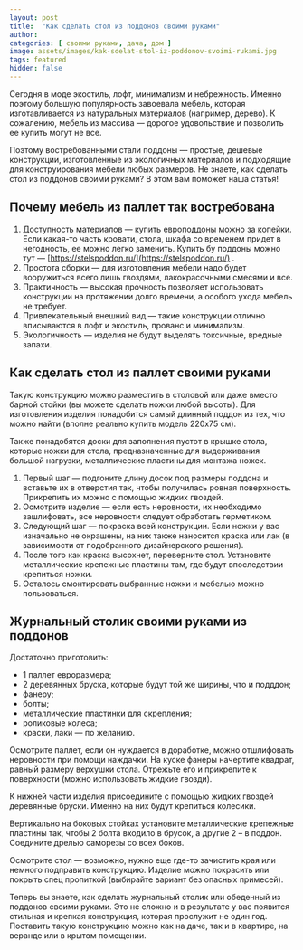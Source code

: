 ```yaml
---
layout: post
title:  "Как сделать стол из поддонов своими руками"
author: 
categories: [ своими руками, дача, дом ]
image: assets/images/kak-sdelat-stol-iz-poddonov-svoimi-rukami.jpg
tags: featured
hidden: false
---
```


Сегодня в моде экостиль, лофт, минимализм и небрежность. Именно поэтому большую популярность завоевала мебель, которая изготавливается из натуральных материалов (например, дерево). К сожалению, мебель из массива — дорогое удовольствие и позволить ее купить могут не все.

Поэтому востребованными стали поддоны — простые, дешевые конструкции, изготовленные из экологичных материалов и подходящие для конструирования мебели любых размеров. Не знаете, как сделать стол из поддонов своими руками? В этом вам поможет наша статья!

## Почему мебель из паллет так востребована

1. Доступность материалов — купить европоддоны можно за копейки. Если какая-то часть кровати, стола, шкафа со временем придет в негодность, ее можно легко заменить. Купить бу поддоны можно тут — [https://stelspoddon.ru/](https://stelspoddon.ru/) .
2. Простота сборки — для изготовления мебели надо будет вооружиться всего лишь гвоздями, лакокрасочными смесями и все.
3. Практичность — высокая прочность позволяет использовать конструкции на протяжении долго времени, а особого ухода мебель не требует.
4. Привлекательный внешний вид — такие конструкции отлично вписываются в лофт и экостиль, прованс и минимализм.
5. Экологичность — изделия не будут выделять токсичные, вредные запахи.

## Как сделать стол из паллет своими руками

Такую конструкцию можно разместить в столовой или даже вместо барной стойки (вы можете сделать ножки любой высоты). Для изготовления изделия понадобится самый длинный поддон из тех, что можно найти (вполне реально купить модель 220х75 см).

Также понадобятся доски для заполнения пустот в крышке стола, которые ножки для стола, предназначенные для выдерживания большой нагрузки, металлические пластины для монтажа ножек.

1. Первый шаг — подгоните длину досок под размеры поддона и вставьте их в отверстия так, чтобы получилась ровная поверхность. Прикрепить их можно с помощью жидких гвоздей.
2. Осмотрите изделие — если есть неровности, их необходимо зашлифовать, все неровности следует обработать герметиком. 
3. Следующий шаг — покраска всей конструкции. Если ножки у вас изначально не окрашены, на них также наносится краска или лак (в зависимости от подобранного дизайнерского решения).
4. После того как краска высохнет, переверните стол. Установите металлические крепежные пластины там, где будут впоследствии крепиться ножки.
5. Осталось смонтировать выбранные ножки и мебелью можно пользоваться.

## Журнальный столик своими руками из поддонов

Достаточно приготовить:

* 1 паллет евроразмера;
* 2 деревянных бруска, которые будут той же ширины, что и подддон;
* фанеру;
* болты;
* металлические пластинки для скрепления;
* роликовые колеса;
* краски, лаки — по желанию.

Осмотрите паллет, если он нуждается в доработке, можно отшлифовать неровности при помощи наждачки. На куске фанеры начертите квадрат, равный размеру верхушки стола. Отрежьте его и прикрепите к поверхности (можно использовать жидкие гвозди).

К нижней части изделия присоедините с помощью жидких гвоздей деревянные бруски. Именно на них будут крепиться колесики.

Вертикально на боковых стойках установите металлические крепежные пластины так, чтобы 2 болта входило в брусок, а другие 2 – в поддон. Соедините дрелью саморезы со всех боков.

Осмотрите стол — возможно, нужно еще где-то зачистить края или немного подправить конструкцию. Изделие можно покрасить или покрыть спец пропиткой (выбирайте вариант без опасных примесей).

Теперь вы знаете, как сделать журнальный столик или обеденный из поддонов своими руками. Это не сложно и в результате у вас появится стильная и крепкая конструкция, которая прослужит не один год. Поставить такую конструкцию можно как на даче, так и в квартире, на веранде или в крытом помещении.


